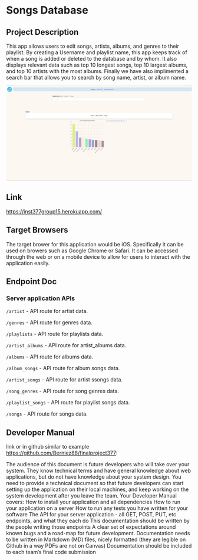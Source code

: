 # Songs Database

## Project Description
This app allows users to edit songs, artists, albums, and genres to their playlist. By creating a Username and playlist name, this app keeps track of when a song is added or deleted to the database and by whom. It also displays relevant data such as top 10 longest songs, top 10 largest albums, and top 10 artists with the most albums. Finally we have also implimented a search bar that allows you to search by song name, artist, or album name.

![Alt hompage](client/images/homepage.png)
## Link
https://inst377group15.herokuapp.com/

## Target Browsers
The target brower for this application would be iOS. Specifically it can be used on browers such as Google Chrome or Safari. It can be accessed through the web or on a mobile device to allow for users to interact with the application easily. 
## Endpoint Doc 
### Server application APIs
```/artist``` - API route for artist data.

```/genres``` - API route for genres data.

```/playlists``` - API route for playlists data.

```/artist_albums``` - API route for artist_albums data.

```/albums``` - API route for albums data.


```/album_songs``` - API route for album songs data.

```/artist_songs``` - API route for artist ssongs data.


```/song_genres``` - API route for song genres data.


```/playlist_songs``` - API route for playlist songs data.

```/songs``` - API route for songs data.


## Developer Manual
link or in github similar to example
https://github.com/Berniez88/finalproject377:

The audience of this document is future developers who will take over your system.
They know technical terms and have general knowledge about web applications, but do not have knowledge about your system design.
You need to provide a technical document so that future developers can start setting up the application on their local machines, and keep working on the system development after you leave the team.
Your Developer Manual covers:
How to install your application and all dependencies
How to run your application on a server
How to run any tests you have written for your software
The API for your server application - all GET, POST, PUT, etc endpoints, and what they each do
This documentation should be written by the people writing those endpoints
A clear set of expectations around known bugs and a road-map for future development.
Documentation needs to be written in Markdown (MD) files, nicely formatted (they are legible on Github in a way PDFs are not on Canvas)
Documentation should be included to each team’s final code submission
